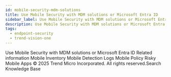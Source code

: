 ```yaml
---
id: mobile-security-mdm-solutions
title: Use Mobile Security with MDM solutions or Microsoft Entra ID
sidebar_label: Use Mobile Security with MDM solutions or Microsoft Entra ID
description: Use Mobile Security with MDM solutions or Microsoft Entra ID
tags:
  - endpoint-security
  - trend-vision-one
---
```


 Use Mobile Security with MDM solutions or Microsoft Entra ID Related information Mobile Inventory Mobile Detection Logs Mobile Policy Risky Mobile Apps © 2025 Trend Micro Incorporated. All rights reserved.Search Knowledge Base